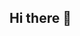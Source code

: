 ## Hi there 👋

<!--
**guizinho10/guizinho10** is a ✨ _special_ ✨ repository because its `README.md` (this file) appears on your GitHub profile.

Here are some ideas to get you started:
:trollface: olá meu nome é Guilherme Perez 
eu tenho 16 
🎷sou musico da CCB 
🚴‍♂️eu amo andar de bike 

